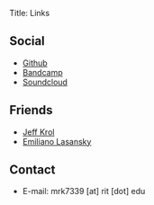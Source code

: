 Title: Links

## Social
* [Github](https://github.com/kolazojar)
* [Bandcamp](https://mattkrol.bandcamp.com)
* [Soundcloud](https://soundcloud.com/matt-krol)

## Friends

* [Jeff Krol](https://jeffkrol.com)
* [Emiliano Lasansky](http://emilianolasansky.com)

## Contact

* E-mail: mrk7339 [at] rit [dot] edu
